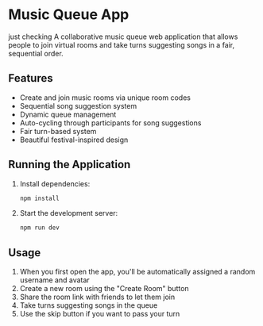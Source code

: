 # Music Queue App
just checking
A collaborative music queue web application that allows people to join virtual rooms and take turns suggesting songs in a fair, sequential order.

## Features

- Create and join music rooms via unique room codes
- Sequential song suggestion system
- Dynamic queue management
- Auto-cycling through participants for song suggestions
- Fair turn-based system
- Beautiful festival-inspired design

## Running the Application

1. Install dependencies:
   ```bash
   npm install
   ```

2. Start the development server:
   ```bash
   npm run dev
   ```

## Usage

1. When you first open the app, you'll be automatically assigned a random username and avatar
2. Create a new room using the "Create Room" button
3. Share the room link with friends to let them join
4. Take turns suggesting songs in the queue
5. Use the skip button if you want to pass your turn
